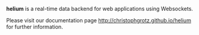 **helium** is a real-time data backend for web applications using Websockets.

Please visit our documentation page http://christophgrotz.github.io/helium for further information.

